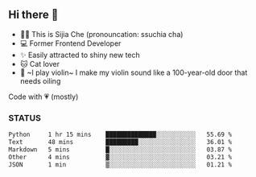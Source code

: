 ## Hi there 👋

- 🙋‍♀️ This is Sijia Che (pronouncation: ssuchia cha)
- 💻 Former Frontend Developer
- ✨ Easily attracted to shiny new tech
- 🐱 Cat lover
- 🌟 ~I play violin~ I make my violin sound like a 100-year-old door that needs oiling

Code with 💗 (mostly)

### STATUS
<!--START_SECTION:waka-->

```txt
Python     1 hr 15 mins    ██████████████░░░░░░░░░░░   55.69 %
Text       48 mins         █████████░░░░░░░░░░░░░░░░   36.01 %
Markdown   5 mins          █░░░░░░░░░░░░░░░░░░░░░░░░   03.87 %
Other      4 mins          ▓░░░░░░░░░░░░░░░░░░░░░░░░   03.21 %
JSON       1 min           ▒░░░░░░░░░░░░░░░░░░░░░░░░   01.21 %
```

<!--END_SECTION:waka-->
